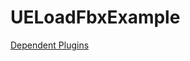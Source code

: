 # UELoadFbxExample

[Dependent Plugins](https://www.fab.com/listings/c8bd87e4-aa17-47b4-9215-4dc0f650b7da)